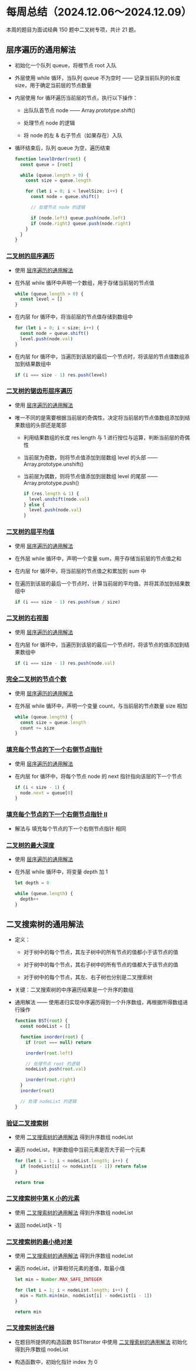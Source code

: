 # 每周总结（2024.12.06～2024.12.09）

本周的题目为面试经典 150 题中二叉树专项，共计 21 题。

## 层序遍历的通用解法

- 初始化一个队列 queue，将根节点 root 入队

- 外层使用 while 循环，当队列 queue 不为空时 —— 记录当前队列的长度 size，用于确定当前层的节点数量
- 内层使用 for 循环遍历当前层的节点，执行以下操作：

  - 出队队首节点 node —— Array.prototype.shift()

  - 处理节点 node 的逻辑

  - 将 node 的左 & 右子节点（如果存在）入队

- 循环结束后，队列 queue 为空，遍历结束

  ```js
  function levelOrder(root) {
    const queue = [root]

    while (queue.length > 0) {
      const size = queue.length

      for (let i = 0; i < levelSize; i++) {
        const node = queue.shift()

        // 处理节点 node 的逻辑

        if (node.left) queue.push(node.left)
        if (node.right) queue.push(node.right)
      }
    }
  }
  ```

### [二叉树的层序遍历](https://leetcode.cn/problems/binary-tree-level-order-traversal/)

- 使用 [层序遍历的通用解法](#层序遍历的通用解法)

- 在外层 while 循环中声明一个数组，用于存储当前层的节点值

  ```js
  while (queue.length > 0) {
    const level = []
  }
  ```

- 在内层 for 循环中，将当前层的节点值存储到数组中

  ```js
  for (let i = 0; i < size; i++) {
    const node = queue.shift()
    level.push(node.val)
  }
  ```

- 在内层 for 循环中，当遍历到该层的最后一个节点时，将该层的节点值数组添加到结果数组中

  ```js
  if (i === size - 1) res.push(level)
  ```

### [二叉树的锯齿形层序遍历](https://leetcode.cn/problems/binary-tree-zigzag-level-order-traversal/)

- 使用 [层序遍历的通用解法](#层序遍历的通用解法)

- 唯一不同的是需要根据当前层的奇偶性，决定将当前层的节点值数组添加到结果数组的头部还是尾部

  - 利用结果数组的长度 res.length 与 1 进行按位与运算，判断当前层的奇偶性

  - 当前层为奇数，则将节点值添加到层数组 level 的头部 —— Array.prototype.unshift()

  - 当前层为偶数，则将节点值添加到层数组 level 的尾部 —— Array.prototype.push()

    ```js
    if (res.length & 1) {
      level.unshift(node.val)
    } else {
      level.push(node.val)
    }
    ```

### [二叉树的层平均值](https://leetcode.cn/problems/average-of-levels-in-binary-tree/)

- 使用 [层序遍历的通用解法](#层序遍历的通用解法)

- 在外层 while 循环中，声明一个变量 sum，用于存储当前层的节点值之和

- 在内层 for 循环中，将当前层的节点值之和累加到 sum 中

- 在遍历到该层的最后一个节点时，计算当前层的平均值，并将其添加到结果数组中

  ```js
  if (i === size - 1) res.push(sum / size)
  ```

### [二叉树的右视图](https://leetcode.cn/problems/binary-tree-right-side-view/)

- 使用 [层序遍历的通用解法](#层序遍历的通用解法)

- 在内层 for 循环中，当遍历到该层的最后一个节点时，将该节点的值添加到结果数组中

  ```js
  if (i === size - 1) res.push(node.val)
  ```

### [完全二叉树的节点个数](https://leetcode.cn/problems/count-complete-tree-nodes/)

- 使用 [层序遍历的通用解法](#层序遍历的通用解法)

- 在外层 while 循环中，声明一个变量 count，与当前层的节点数量 size 相加

  ```js
  while (queue.length) {
    const size = queue.length
    count += size
  }
  ```

### [填充每个节点的下一个右侧节点指针](https://leetcode.cn/problems/populating-next-right-pointers-in-each-node/)

- 使用 [层序遍历的通用解法](#层序遍历的通用解法)

- 在内层 for 循环中，将每个节点 node 的 next 指针指向该层的下一个节点

  ```js
  if (i < size - 1) {
    node.next = queue[0]
  }
  ```

### [填充每个节点的下一个右侧节点指针 II](https://leetcode.cn/problems/populating-next-right-pointers-in-each-node-ii/)

- 解法与 填充每个节点的下一个右侧节点指针 相同

### [二叉树的最大深度](https://leetcode.cn/problems/maximum-depth-of-binary-tree/)

- 使用 [层序遍历的通用解法](#层序遍历的通用解法)

- 在外层 while 循环中，将变量 depth 加 1

  ```js
  let depth = 0

  while (queue.length) {
    depth++
  }
  ```

## 二叉搜索树的通用解法

- 定义：

  - 对于树中的每个节点，其左子树中的所有节点的值都小于该节点的值
  - 对于树中的每个节点，其右子树中的所有节点的值都大于该节点的值

  - 对于树中的每个节点，其左、右子树也分别是二叉搜索树

- 关键：二叉搜索树的中序遍历结果是一个升序的数组

- 通用解法 —— 使用递归实现中序遍历得到一个升序数组，再根据所得数组进行操作

  ```js
  function BST(root) {
    const nodeList = []

    function inorder(root) {
      if (root === null) return

      inorder(root.left)

      // 处理节点 root 的逻辑
      nodeList.push(root.val)

      inorder(root.right)
    }
    inorder(root)

    // 处理 nodeList 的逻辑
  }
  ```

### [验证二叉搜索树](https://leetcode.cn/problems/validate-binary-search-tree/)

- 使用 [二叉搜索树的通用解法](#二叉搜索树的通用解法) 得到升序数组 nodeList

- 遍历 nodeList，判断数组中当前元素是否大于前一个元素

  ```js
  for (let i = 1; i < nodeList.length; i++) {
    if (nodeList[i] <= nodeList[i - 1]) return false
  }

  return true
  ```

### [二叉搜索树中第 K 小的元素](https://leetcode.cn/problems/kth-smallest-element-in-a-bst/)

- 使用 [二叉搜索树的通用解法](#二叉搜索树的通用解法) 得到升序数组 nodeList

- 返回 nodeList[k - 1]

### [二叉搜索树的最小绝对差](https://leetcode.cn/problems/minimum-absolute-difference-in-bst/)

- 使用 [二叉搜索树的通用解法](#二叉搜索树的通用解法) 得到升序数组 nodeList

- 遍历 nodeList，计算相邻元素的差值，取最小值

  ```js
  let min = Number.MAX_SAFE_INTEGER

  for (let i = 1; i < nodeList.length; i++) {
    min = Math.min(min, nodeList[i] - nodeList[i - 1])
  }

  return min
  ```

### [二叉搜索树迭代器](https://leetcode.cn/problems/binary-search-tree-iterator/)

- 在题目所提供的构造函数 BSTIterator 中使用 [二叉搜索树的通用解法](#二叉搜索树的通用解法) 初始化得到升序数组 nodeList

- 构造函数中，初始化指针 index 为 0
